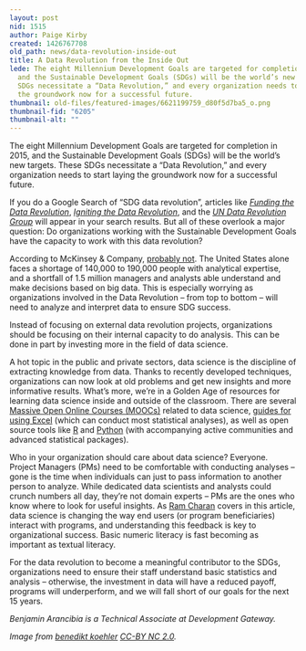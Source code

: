 ```yaml
---
layout: post
nid: 1515
author: Paige Kirby
created: 1426767708
old_path: news/data-revolution-inside-out
title: A Data Revolution from the Inside Out
lede: The eight Millennium Development Goals are targeted for completion in 2015,
  and the Sustainable Development Goals (SDGs) will be the world’s new targets. These
  SDGs necessitate a “Data Revolution,” and every organization needs to start laying
  the groundwork now for a successful future.
thumbnail: old-files/featured-images/6621199759_d80f5d7ba5_o.png
thumbnail-fid: "6205"
thumbnail-alt: ""
---
```


The eight Millennium Development Goals are targeted for completion in 2015, and the Sustainable Development Goals (SDGs) will be the world’s new targets. These SDGs necessitate a “Data Revolution,” and every organization needs to start laying the groundwork now for a successful future.

If you do a Google Search of “SDG data revolution”, articles like *[Funding the Data Revolution](http://blogs.worldbank.org/opendata/funding-data-revolution)*, *[Igniting the Data Revolution](http://blogs.worldbank.org/opendata/igniting-data-revolution-post-2015-now)*, and the *[UN Data Revolution Group](http://www.undatarevolution.org/)* will appear in your search results. But all of these overlook a major question: Do organizations working with the Sustainable Development Goals have the capacity to work with this data revolution?

According to McKinsey & Company, [probably not](http://www.mckinsey.com/features/big_data). The United States alone faces a shortage of 140,000 to 190,000 people with analytical expertise, and a shortfall of 1.5 million managers and analysts able understand and make decisions based on big data. This is especially worrying as organizations involved in the Data Revolution – from top to bottom – will need to analyze and interpret data to ensure SDG success.

Instead of focusing on external data revolution projects, organizations should be focusing on their internal capacity to do analysis. This can be done in part by investing more in the field of data science.

A hot topic in the public and private sectors, data science is the discipline of extracting knowledge from data. Thanks to recently developed techniques, organizations can now look at old problems and get new insights and more informative results. What’s more, we’re in a Golden Age of resources for learning data science inside and outside of the classroom. There are several [Massive Open Online Courses (MOOCs)](https://www.edx.org/course?search_query=data+science) related to data science, [guides for using Excel](http://www.real-statistics.com/) (which can conduct most statistical analyses), as well as open source tools like [R](http://www.r-project.org/) and [Python](https://www.python.org/) (with accompanying active communities and advanced statistical packages).

Who in your organization should care about data science? Everyone. Project Managers (PMs) need to be comfortable with conducting analyses – gone is the time when individuals can just to pass information to another person to analyze. While dedicated data scientists and analysts could crunch numbers all day, they’re not domain experts – PMs are the ones who know where to look for useful insights. As [Ram Charan](http://fortune.com/2015/01/22/the-algorithmic-ceo/) covers in this article, data science is changing the way end users (or program beneficiaries) interact with programs, and understanding this feedback is key to organizational success. Basic numeric literacy is fast becoming as important as textual literacy.

For the data revolution to become a meaningful contributor to the SDGs, organizations need to ensure their staff understand basic statistics and analysis – otherwise, the investment in data will have a reduced payoff, programs will underperform, and we will fall short of our goals for the next 15 years.

*Benjamin Arancibia is a Technical Associate at Development Gateway.*

*Image from [benedikt koehler](https://www.flickr.com/photos/metaroll/6621199759) [CC-BY NC 2.0](https://creativecommons.org/licenses/by-nc/2.0/).*
